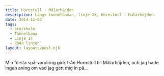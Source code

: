 ```yaml
---
title: Hornstull - Mälarhöjden
description: Längs tunnelbanan, linje XX, Hornstull - Mälarhöjden.
date: 2014-11-03
tags:
  - Stockholm
  - Tunnelbana
  - Linje 14
  - Röda linjen
layout: layouts/post.njk
---
```

Min första spårvandring gick från Hornstull till Mälarhöjden, och jag
hade ingen aning om vad jag gett mig in på...

